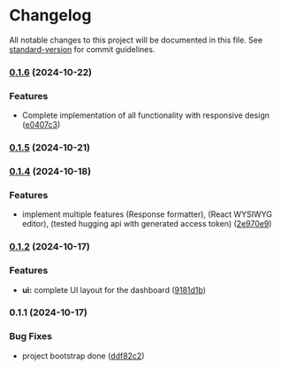 # Changelog

All notable changes to this project will be documented in this file. See [standard-version](https://github.com/conventional-changelog/standard-version) for commit guidelines.

### [0.1.6](https://github.com/toluhikay/uni-nicosia-test/compare/v0.1.5...v0.1.6) (2024-10-22)


### Features

* Complete implementation of all functionality with responsive design ([e0407c3](https://github.com/toluhikay/uni-nicosia-test/commit/e0407c3c09750a5dc2e2cdf72cf1a7a452ec6faa))

### [0.1.5](https://github.com/toluhikay/uni-nicosia-test/compare/v0.1.4...v0.1.5) (2024-10-21)

### [0.1.4](https://github.com/toluhikay/uni-nicosia-test/compare/v0.1.3...v0.1.4) (2024-10-18)


### Features

* implement multiple features (Response formatter), (React WYSIWYG editor), (tested hugging api with generated access token) ([2e970e9](https://github.com/toluhikay/uni-nicosia-test/commit/2e970e99311a20812d4d01c407289442f42741c8))

### [0.1.2](https://github.com/toluhikay/uni-nicosia-test/compare/v0.1.1...v0.1.2) (2024-10-17)


### Features

* **ui:** complete UI layout for the dashboard ([9181d1b](https://github.com/toluhikay/uni-nicosia-test/commit/9181d1b1a34159de41003061a6a1418a8da609d3))

### 0.1.1 (2024-10-17)


### Bug Fixes

* project bootstrap done ([ddf82c2](https://github.com/toluhikay/uni-nicosia-test/commit/ddf82c280d2ce1e961aaa8ee5f6e7b6416fd67b5))
